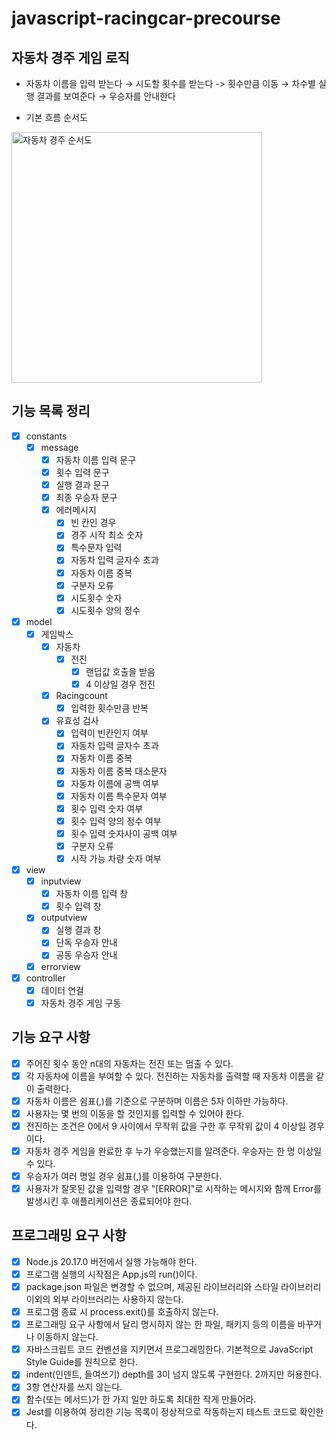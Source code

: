 # javascript-racingcar-precourse

## 자동차 경주 게임 로직

- 자동차 이름을 입력 받는다 → 시도할 횟수를 받는다 -> 횟수만큼 이동 → 차수별 실행 결과를 보여준다 → 우승자를 안내한다

- 기본 흐름 순서도

<img width="401" alt="자동차 경주 순서도" src="https://github.com/user-attachments/assets/a6ee5cc4-2d2f-4e92-a67e-9df0a865ad70">

## 기능 목록 정리

- [x] constants
  - [x] message
    - [x] 자동차 이름 입력 문구
    - [x] 횟수 입력 문구
    - [x] 실행 결과 문구
    - [x] 최종 우승자 문구
    - [x] 에러메시지
      - [x] 빈 칸인 경우
      - [x] 경주 시작 최소 숫자
      - [x] 특수문자 입력
      - [x] 자동차 입력 글자수 초과
      - [x] 자동차 이름 중복
      - [x] 구분자 오류
      - [x] 시도횟수 숫자
      - [x] 시도횟수 양의 정수
- [x] model
  - [x] 게임박스
    - [x] 자동차
      - [x] 전진
        - [x] 랜덥값 호출을 받음
        - [x] 4 이상일 경우 전진
    - [x] Racingcount
      - [x] 입력한 횟수만큼 반복
    - [x] 유효성 검사
      - [x] 입력이 빈칸인지 여부
      - [x] 자동차 입력 글자수 초과
      - [x] 자동차 이름 중복
      - [x] 자동차 이름 중복 대소문자
      - [x] 자동차 이름에 공백 여부
      - [x] 자동차 이름 특수문자 여부
      - [x] 횟수 입력 숫자 여부
      - [x] 횟수 입력 양의 정수 여부
      - [x] 횟수 입력 숫자사이 공백 여부
      - [x] 구분자 오류
      - [x] 시작 가능 차량 숫자 여부
- [x] view
  - [x] inputview
    - [x] 자동차 이름 입력 창
    - [x] 횟수 입력 창
  - [x] outputview
    - [x] 실행 결과 창
    - [x] 단독 우승자 안내
    - [x] 공동 우승자 안내
  - [x] errorview
- [x] controller
  - [x] 데이터 연걸
  - [x] 자동차 경주 게임 구동

## 기능 요구 사항

- [x] 주어진 횟수 동안 n대의 자동차는 전진 또는 멈출 수 있다.
- [x] 각 자동차에 이름을 부여할 수 있다. 전진하는 자동차를 출력할 때 자동차 이름을 같이 출력한다.
- [x] 자동차 이름은 쉼표(,)를 기준으로 구분하며 이름은 5자 이하만 가능하다.
- [x] 사용자는 몇 번의 이동을 할 것인지를 입력할 수 있어야 한다.
- [x] 전진하는 조건은 0에서 9 사이에서 무작위 값을 구한 후 무작위 값이 4 이상일 경우이다.
- [x] 자동차 경주 게임을 완료한 후 누가 우승했는지를 알려준다. 우승자는 한 명 이상일 수 있다.
- [x] 우승자가 여러 명일 경우 쉼표(,)를 이용하여 구분한다.
- [x] 사용자가 잘못된 값을 입력할 경우 "[ERROR]"로 시작하는 메시지와 함께 Error를 발생시킨 후 애플리케이션은 종료되어야 한다.

## 프로그래밍 요구 사항

- [x] Node.js 20.17.0 버전에서 실행 가능해야 한다.
- [x] 프로그램 실행의 시작점은 App.js의 run()이다.
- [x] package.json 파일은 변경할 수 없으며, 제공된 라이브러리와 스타일 라이브러리 이외의 외부 라이브러리는 사용하지 않는다.
- [x] 프로그램 종료 시 process.exit()를 호출하지 않는다.
- [x] 프로그래밍 요구 사항에서 달리 명시하지 않는 한 파일, 패키지 등의 이름을 바꾸거나 이동하지 않는다.
- [x] 자바스크립트 코드 컨벤션을 지키면서 프로그래밍한다. 기본적으로 JavaScript Style Guide를 원칙으로 한다.
- [x] indent(인덴트, 들여쓰기) depth를 3이 넘지 않도록 구현한다. 2까지만 허용한다.
- [x] 3항 연산자를 쓰지 않는다.
- [x] 함수(또는 메서드)가 한 가지 일만 하도록 최대한 작게 만들어라.
- [x] Jest를 이용하여 정리한 기능 목록이 정상적으로 작동하는지 테스트 코드로 확인한다.
